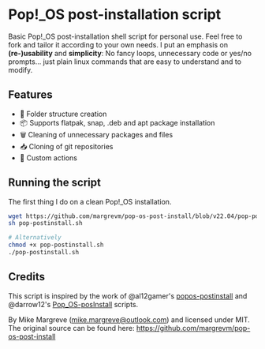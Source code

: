 # Pop!_OS post-installation script

Basic Pop!_OS post-installation shell script for personal use. Feel free to fork and tailor it according to your own needs. I put an emphasis on **(re-)usability** and **simplicity**: No fancy loops, unnecessary code or yes/no prompts... just plain linux commands that are easy to understand and to modify.

## Features

- 📂 Folder structure creation
- 📦 Supports flatpak, snap, .deb and apt package installation
- 🗑️ Cleaning of unnecessary packages and files
- 📥 Cloning of git repositories
- 🔧 Custom actions

## Running the script

The first thing I do on a clean Pop!_OS installation.

```sh
wget https://github.com/margrevm/pop-os-post-install/blob/v22.04/pop-postinstall.sh
sh pop-postinstall.sh

# Alternatively
chmod +x pop-postinstall.sh
./pop-postinstall.sh
```

## Credits

This script is inspired by the work of @al12gamer's [popos-postinstall](https://github.com/al12gamer/popos-postinstall) and @darrow12's [Pop_OS-posInstall](https://github.com/darrow12/Pop_OS-posInstall) scripts.

By Mike Margreve (mike.margreve@outlook.com) and licensed under MIT. The original source can be found here: https://github.com/margrevm/pop-os-post-install
